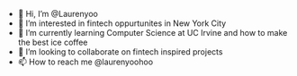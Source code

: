 - 👋 Hi, I’m @Laurenyoo
- 👀 I’m interested in fintech oppurtunites in New York City
- 🌱 I’m currently learning Computer Science at UC Irvine and how to make the best ice coffee
- 💞️ I’m looking to collaborate on fintech inspired projects
- 📫 How to reach me @laurenyoohoo

<!---
Laurenyoo/Laurenyoo is a ✨ special ✨ repository because its `README.md` (this file) appears on your GitHub profile.
You can click the Preview link to take a look at your changes.
--->
